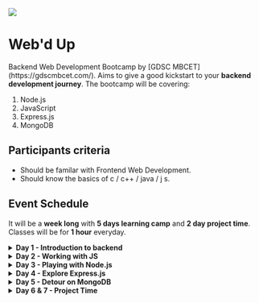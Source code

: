 <img src="Header.png"></img>

# Web'd Up

</p>
Backend Web Development Bootcamp by [GDSC MBCET](https://gdscmbcet.com/). Aims to give a good kickstart to your <b>backend development journey</b>. The bootcamp will be covering:

1. Node.js
2. JavaScript
3. Express.js
4. MongoDB

## Participants criteria

- Should be familar with Frontend Web Development.
- Should know the basics of c / c++ / java / j s.

## Event Schedule
It will be a <b>week long</b> with <b>5 days learning camp</b> and <b>2 day project time</b>. Classes will be for <b>1 hour</b> everyday.

<details>
<summary>
<b>Day 1 - Introduction to backend</b>
</summary>

- More about servers and databases
- Working of web requests
- More about Node.js
- Installation of Node
</details>

<details>
<summary>
<b>Day 2 - Working with JS</b>
</summary>

- Object literals
- Asynchronous JavaScript
- Server creation in Node JS ( a glimpse)
</details>

<details>
<summary>
<b>Day 3 - Playing with Node.js</b>
</summary>

- Server creation
- Serving HTML file (modules : http and fs)
- Routing and GET method
</details>

<details>
<summary>
<b>Day 4 - Explore Express.js</b>
</summary>

- Handlebars
- Setting up templating engine
- Rendering UI
</details>

<details>
<summary>
<b>Day 5 - Detour on MongoDB</b>
</summary>

- A glimpse on databases (SQL & NoSQL)
- More about MongoDB
- Create,Read,Update and Delete operations
</details>

<details>
<summary>
<b>Day 6 & 7 - Project Time</b>
</summary>

The participants will be working on individual projects based on the topics covered throughout the bootcamp.